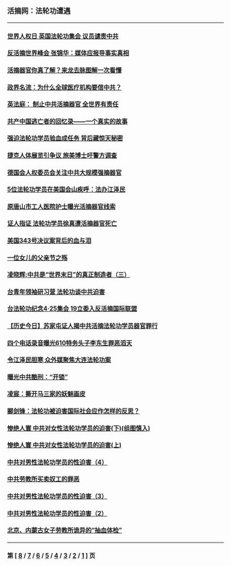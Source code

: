 ### 活摘网：法轮功遭遇
---
#### [世界人权日 英国法轮功集会 议员谴责中共](../../pages/nf5881/n13431763.md?12180430) 
#### [反活摘世界峰会 张锦华：媒体应报导事实真相](../../pages/nf5881/n13278502.md?12180430) 
#### [活摘器官你真了解？来龙去脉图解一次看懂](../../pages/nf5881/n13013820.md?12180430) 
#### [政界名流：为什么全球医疗机构要信中共？](../../pages/nf5881/n11945479.md?12180430) 
#### [英法庭： 制止中共活摘器官 全世界有责任](../../pages/nf5881/n11330691.md?12180430) 
#### [共产中国逃亡者的回忆录——一个真实的故事](../../pages/nf5881/n10918649.md?12180430) 
#### [强迫法轮功学员验血成任务 背后藏惊天秘密](../../pages/nf5881/n4252384.md?12180430) 
#### [捷克人体展览引争议 旅美博士吁警方调查](../../pages/nf5881/n9429187.md?12180430) 
#### [德国会人权委员会关注中共大规模强摘器官](../../pages/nf5881/n8418950.md?12180430) 
#### [5位法轮功学员在美国会山疾呼：法办江泽民](../../pages/nf5881/n8101519.md?12180430) 
#### [原唐山市工人医院护士曝光活摘器官线索](../../pages/nf5881/n8076384.md?12180430) 
#### [证人指证 法轮功学员徐真遭活摘器官死亡](../../pages/nf5881/n8042467.md?12180430) 
#### [美国343号决议案背后的血与泪](../../pages/nf5881/n8020684.md?12180430) 
#### [一位女儿的父亲节之殇](../../pages/nf5881/n8014122.md?12180430) 
#### [凌晓辉:中共是“世界末日”的真正制造者（三）](../../pages/nf5881/n4210333.md?12180430) 
#### [台青年领袖研习营 法轮功谈中共迫害](../../pages/nf5881/n4141857.md?12180430) 
#### [台法轮功纪念4‧25集会 19立委入反活摘国际联盟](../../pages/nf5881/n4141821.md?12180430) 
#### [【历史今日】苏家屯证人揭中共活摘法轮功学员器官罪行](../../pages/nf5881/n4135912.md?12180430) 
#### [四个电话录音曝光610特务头子李东生罪恶滔天](../../pages/nf5881/n4040060.md?12180430) 
#### [令江泽民胆寒 众外媒聚焦大连法轮功案](../../pages/nf5881/n3932671.md?12180430) 
#### [曝光中共酷刑：“开锁”](../../pages/nf5881/n3889373.md?12180430) 
#### [凌宸：撕开马三家的妖魅画皮](../../pages/nf5881/n3849369.md?12180430) 
#### [郦剑锋：法轮功被迫害国际社会应作怎样的反思？](../../pages/nf5881/n3824560.md?12180430) 
#### [惨绝人寰 中共对女性法轮功学员的迫害(下)(组图慎入)](../../pages/nf5881/n3816285.md?12180430) 
#### [惨绝人寰 中共对女性法轮功学员的迫害(上)](../../pages/nf5881/n3815374.md?12180430) 
#### [中共对男性法轮功学员的性迫害（4）](../../pages/nf5881/n3769144.md?12180430) 
#### [中共劳教所买卖奴工的罪恶](../../pages/nf5881/n3769378.md?12180430) 
#### [中共对男性法轮功学员的性迫害（3）](../../pages/nf5881/n3768231.md?12180430) 
#### [中共对男性法轮功学员的性迫害（2）](../../pages/nf5881/n3767211.md?12180430) 
#### [北京、内蒙古女子劳教所诡异的“抽血体检”](../../pages/nf5881/n3753158.md?12180430) 

---
#### 第 [ [8](./8.md?12180430) / [7](./7.md?12180430) / [6](./6.md?12180430) / [5](./5.md?12180430) / [4](./4.md?12180430) / [3](./3.md?12180430) / [2](./2.md?12180430) / [1](./1.md?12180430) ] 页
